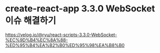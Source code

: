 # create-react-app 3.3.0 WebSocket 이슈 해결하기
https://velog.io/@ryu/react-scripts-3.3.0-WebSocket-%EC%9D%B4%EC%8A%88-%ED%95%B4%EA%B2%B0%ED%95%98%EA%B8%B0